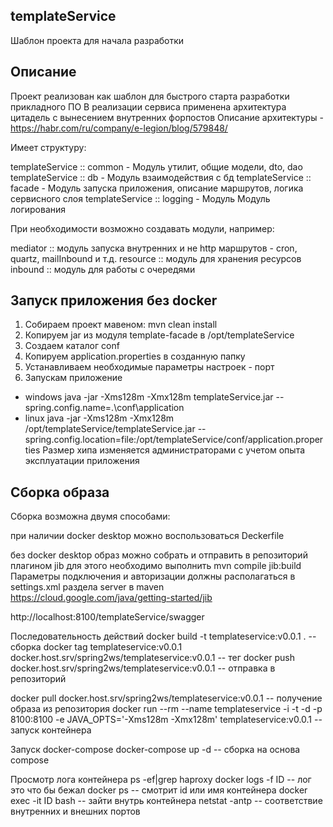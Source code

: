 ## templateService

Шаблон проекта для начала разработки

## Описание

Проект реализован как шаблон для быстрого старта разработки прикладного ПО
В реализации сервиса применена архитектура цитадель с вынесением внутренних форпостов
Описание архитектуры - https://habr.com/ru/company/e-legion/blog/579848/

Имеет структуру:

templateService :: common   - Модуль утилит, общие модели, dto, dao<br/>
templateService :: db       - Модуль взаимодействия с бд
templateService :: facade   - Модуль запуска приложения, описание маршрутов, логика сервисного слоя
templateService :: logging  - Модуль Модуль логирования

При необходимости возможно создавать модули, например:

mediator        :: модуль запуска внутренних и не http маршрутов - cron, quartz, mailInbound и т.д.
resource        :: модуль для хранения ресурсов
inbound         :: модуль для работы с очередями

## Запуск приложения без docker

1. Собираем проект мавеном: mvn clean install
2. Копируем jar из модуля template-facade в /opt/templateService
3. Создаем каталог conf
4. Копируем application.properties в созданную папку
5. Устанавливаем необходимые параметры настроек - порт
6. Запускам приложение

* windows java -jar -Xms128m -Xmx128m templateService.jar --spring.config.name=.\conf\application
* linux java -jar -Xms128m -Xmx128m /opt/templateService/templateService.jar --spring.config.location=file:/opt/templateService/conf/application.properties
  Размер хипа изменяется администраторами с учетом опыта эксплуатации приложения

## Сборка образа

Сборка возможна двумя способами:

при наличии docker desktop можно воспользоваться Deckerfile

без docker desktop образ можно собрать и отправить в репозиторий плагином jib
для этого необходимо выполнить mvn compile jib:build
Параметры подключения и авторизации должны располагаться в settings.xml раздела server в maven
https://cloud.google.com/java/getting-started/jib

http://localhost:8100/templateService/swagger

Последовательность действий
docker build -t templateservice:v0.0.1 .												-- сборка
docker tag templateservice:v0.0.1 docker.host.srv/spring2ws/templateservice:v0.0.1 		-- тег
docker push docker.host.srv/spring2ws/templateservice:v0.0.1							-- отправка в репозиторий

docker pull docker.host.srv/spring2ws/templateservice:v0.0.1							-- получение образа из репозитория
docker run --rm --name templateservice -i -t -d -p 8100:8100 -e JAVA_OPTS='-Xms128m -Xmx128m' templateservice:v0.0.1              -- запуск контейнера

Запуск docker-compose
docker-compose up -d															    -- сборка на основа compose

Просмотр лога контейнера
ps -ef|grep haproxy
docker logs -f ID                               -- лог это что бы бежал
docker ps                                       -- смотрит id или имя контейнера
docker exec -it ID bash                         -- зайти внутрь контейнера
netstat -antp                                   -- соответствие внутренних и внешних портов